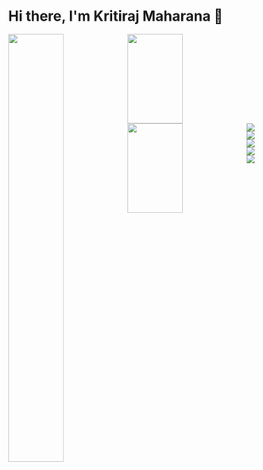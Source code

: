 # Hi there, I'm Kritiraj Maharana 👋

<img align="left" width="47%" src="https://github-readme-stats.vercel.app/api?username=kritirajmaharana&show_icons=true&theme=radical" />

<img align="left" style="height:180px" width="47%" src="https://github-readme-stats.vercel.app/api/top-langs/?username=kritirajmaharana&layout=compact" />
<img align="left" style="height:180px" width="47%" src="https://github-readme-activity-graph.vercel.app/graph?username=kritirajmaharana&theme=react)](https://github.com/kritirajmaharana/github-readme-activity-graph)" />
<img  align="left" src="https://img.shields.io/badge/python-3670A0?style=for-the-badge&logo=python&logoColor=ffdd54"/>

<img align="left" src="https://img.shields.io/badge/java-%23ED8B00.svg?style=for-the-badge&logo=openjdk&logoColor=white"/>
<img align="left" src="https://img.shields.io/badge/html5-%23E34F26.svg?style=for-the-badge&logo=html5&logoColor=white"/>
<img align="left" src="https://img.shields.io/badge/css3-%231572B6.svg?style=for-the-badge&logo=css3&logoColor=white"/>
<img align="left" src="https://img.shields.io/badge/javascript-%23323330.svg?style=for-the-badge&logo=javascript&logoColor=%23F7DF1E"/>





















